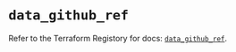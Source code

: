 # `data_github_ref`

Refer to the Terraform Registory for docs: [`data_github_ref`](https://registry.terraform.io/providers/integrations/github/5.40.0/docs/data-sources/ref).
